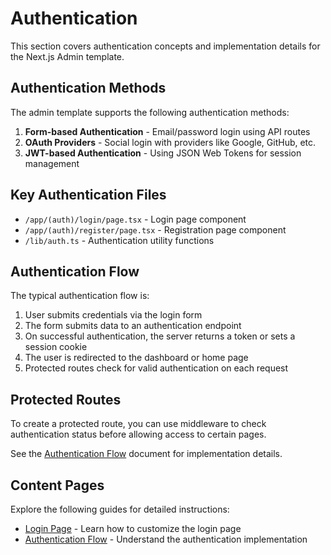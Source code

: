 # Authentication

This section covers authentication concepts and implementation details for the Next.js Admin template.

## Authentication Methods

The admin template supports the following authentication methods:

1. **Form-based Authentication** - Email/password login using API routes
2. **OAuth Providers** - Social login with providers like Google, GitHub, etc.
3. **JWT-based Authentication** - Using JSON Web Tokens for session management

## Key Authentication Files

- `/app/(auth)/login/page.tsx` - Login page component
- `/app/(auth)/register/page.tsx` - Registration page component
- `/lib/auth.ts` - Authentication utility functions

## Authentication Flow

The typical authentication flow is:

1. User submits credentials via the login form
2. The form submits data to an authentication endpoint 
3. On successful authentication, the server returns a token or sets a session cookie
4. The user is redirected to the dashboard or home page
5. Protected routes check for valid authentication on each request

## Protected Routes

To create a protected route, you can use middleware to check authentication status before allowing access to certain pages.

See the [Authentication Flow](./auth-flow.md) document for implementation details.

## Content Pages

Explore the following guides for detailed instructions:

- [Login Page](./login-page.md) - Learn how to customize the login page
- [Authentication Flow](./auth-flow.md) - Understand the authentication implementation
